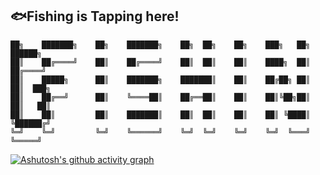 ## 🐟Fishing is Tapping here!

~~~console
██╗    ███████╗    ██╗    ███████╗    ██╗  ██╗    ██╗    ███╗   ██╗     ██████╗ 
██║    ██╔════╝    ██║    ██╔════╝    ██║  ██║    ██║    ████╗  ██║    ██╔════╝ 
██║    █████╗      ██║    ███████╗    ███████║    ██║    ██╔██╗ ██║    ██║  ███╗
██║    ██╔══╝      ██║    ╚════██║    ██╔══██║    ██║    ██║╚██╗██║    ██║   ██║
██║    ██║         ██║    ███████║    ██║  ██║    ██║    ██║ ╚████║    ╚██████╔╝
╚═╝    ╚═╝         ╚═╝    ╚══════╝    ╚═╝  ╚═╝    ╚═╝    ╚═╝  ╚═══╝     ╚═════╝ 
~~~

[![Ashutosh's github activity graph](https://github-readme-activity-graph.cyclic.app/graph?username=iFishin&theme=react)](https://github.com/ashutosh00710/github-readme-activity-graph)
